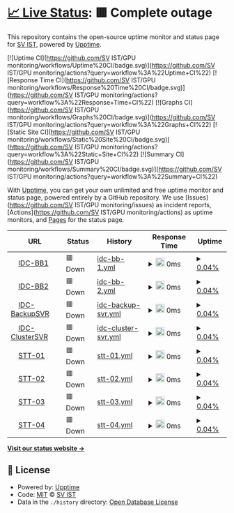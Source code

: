 # [📈 Live Status](https://demo.upptime.js.org): <!--live status--> **🟥 Complete outage**

This repository contains the open-source uptime monitor and status page for [SV IST](https://demo.upptime.js.org), powered by [Upptime](https://github.com/upptime/upptime).

[![Uptime CI](https://github.com/SV IST/GPU monitoring/workflows/Uptime%20CI/badge.svg)](https://github.com/SV IST/GPU monitoring/actions?query=workflow%3A%22Uptime+CI%22)
[![Response Time CI](https://github.com/SV IST/GPU monitoring/workflows/Response%20Time%20CI/badge.svg)](https://github.com/SV IST/GPU monitoring/actions?query=workflow%3A%22Response+Time+CI%22)
[![Graphs CI](https://github.com/SV IST/GPU monitoring/workflows/Graphs%20CI/badge.svg)](https://github.com/SV IST/GPU monitoring/actions?query=workflow%3A%22Graphs+CI%22)
[![Static Site CI](https://github.com/SV IST/GPU monitoring/workflows/Static%20Site%20CI/badge.svg)](https://github.com/SV IST/GPU monitoring/actions?query=workflow%3A%22Static+Site+CI%22)
[![Summary CI](https://github.com/SV IST/GPU monitoring/workflows/Summary%20CI/badge.svg)](https://github.com/SV IST/GPU monitoring/actions?query=workflow%3A%22Summary+CI%22)

With [Upptime](https://upptime.js.org), you can get your own unlimited and free uptime monitor and status page, powered entirely by a GitHub repository. We use [Issues](https://github.com/SV IST/GPU monitoring/issues) as incident reports, [Actions](https://github.com/SV IST/GPU monitoring/actions) as uptime monitors, and [Pages](https://demo.upptime.js.org) for the status page.

<!--start: status pages-->
<!-- This summary is generated by Upptime (https://github.com/upptime/upptime) -->
<!-- Do not edit this manually, your changes will be overwritten -->
<!-- prettier-ignore -->
| URL | Status | History | Response Time | Uptime |
| --- | ------ | ------- | ------------- | ------ |
| <img alt="" src="https://icons.duckduckgo.com/ip3/10.50.20.105.ico" height="13"> [IDC-BB1](https://10.50.20.105) | 🟥 Down | [idc-bb-1.yml](https://github.com/teamjun/GPUmonitoring/commits/HEAD/history/idc-bb-1.yml) | <details><summary><img alt="Response time graph" src="./graphs/idc-bb-1/response-time-week.png" height="20"> 0ms</summary><br><a href="https://SV IST.github.io/GPU monitoring/history/idc-bb-1"><img alt="Response time 0" src="https://img.shields.io/endpoint?url=https%3A%2F%2Fraw.githubusercontent.com%2Fteamjun%2FGPUmonitoring%2FHEAD%2Fapi%2Fidc-bb-1%2Fresponse-time.json"></a><br><a href="https://SV IST.github.io/GPU monitoring/history/idc-bb-1"><img alt="24-hour response time 0" src="https://img.shields.io/endpoint?url=https%3A%2F%2Fraw.githubusercontent.com%2Fteamjun%2FGPUmonitoring%2FHEAD%2Fapi%2Fidc-bb-1%2Fresponse-time-day.json"></a><br><a href="https://SV IST.github.io/GPU monitoring/history/idc-bb-1"><img alt="7-day response time 0" src="https://img.shields.io/endpoint?url=https%3A%2F%2Fraw.githubusercontent.com%2Fteamjun%2FGPUmonitoring%2FHEAD%2Fapi%2Fidc-bb-1%2Fresponse-time-week.json"></a><br><a href="https://SV IST.github.io/GPU monitoring/history/idc-bb-1"><img alt="30-day response time 0" src="https://img.shields.io/endpoint?url=https%3A%2F%2Fraw.githubusercontent.com%2Fteamjun%2FGPUmonitoring%2FHEAD%2Fapi%2Fidc-bb-1%2Fresponse-time-month.json"></a><br><a href="https://SV IST.github.io/GPU monitoring/history/idc-bb-1"><img alt="1-year response time 0" src="https://img.shields.io/endpoint?url=https%3A%2F%2Fraw.githubusercontent.com%2Fteamjun%2FGPUmonitoring%2FHEAD%2Fapi%2Fidc-bb-1%2Fresponse-time-year.json"></a></details> | <details><summary><a href="https://SV IST.github.io/GPU monitoring/history/idc-bb-1">0.04%</a></summary><a href="https://SV IST.github.io/GPU monitoring/history/idc-bb-1"><img alt="All-time uptime 0.04%" src="https://img.shields.io/endpoint?url=https%3A%2F%2Fraw.githubusercontent.com%2Fteamjun%2FGPUmonitoring%2FHEAD%2Fapi%2Fidc-bb-1%2Fuptime.json"></a><br><a href="https://SV IST.github.io/GPU monitoring/history/idc-bb-1"><img alt="24-hour uptime 0.04%" src="https://img.shields.io/endpoint?url=https%3A%2F%2Fraw.githubusercontent.com%2Fteamjun%2FGPUmonitoring%2FHEAD%2Fapi%2Fidc-bb-1%2Fuptime-day.json"></a><br><a href="https://SV IST.github.io/GPU monitoring/history/idc-bb-1"><img alt="7-day uptime 0.04%" src="https://img.shields.io/endpoint?url=https%3A%2F%2Fraw.githubusercontent.com%2Fteamjun%2FGPUmonitoring%2FHEAD%2Fapi%2Fidc-bb-1%2Fuptime-week.json"></a><br><a href="https://SV IST.github.io/GPU monitoring/history/idc-bb-1"><img alt="30-day uptime 0.04%" src="https://img.shields.io/endpoint?url=https%3A%2F%2Fraw.githubusercontent.com%2Fteamjun%2FGPUmonitoring%2FHEAD%2Fapi%2Fidc-bb-1%2Fuptime-month.json"></a><br><a href="https://SV IST.github.io/GPU monitoring/history/idc-bb-1"><img alt="1-year uptime 0.04%" src="https://img.shields.io/endpoint?url=https%3A%2F%2Fraw.githubusercontent.com%2Fteamjun%2FGPUmonitoring%2FHEAD%2Fapi%2Fidc-bb-1%2Fuptime-year.json"></a></details>
| <img alt="" src="https://icons.duckduckgo.com/ip3/10.50.20.106.ico" height="13"> [IDC-BB2](https://10.50.20.106) | 🟥 Down | [idc-bb-2.yml](https://github.com/teamjun/GPUmonitoring/commits/HEAD/history/idc-bb-2.yml) | <details><summary><img alt="Response time graph" src="./graphs/idc-bb-2/response-time-week.png" height="20"> 0ms</summary><br><a href="https://SV IST.github.io/GPU monitoring/history/idc-bb-2"><img alt="Response time 0" src="https://img.shields.io/endpoint?url=https%3A%2F%2Fraw.githubusercontent.com%2Fteamjun%2FGPUmonitoring%2FHEAD%2Fapi%2Fidc-bb-2%2Fresponse-time.json"></a><br><a href="https://SV IST.github.io/GPU monitoring/history/idc-bb-2"><img alt="24-hour response time 0" src="https://img.shields.io/endpoint?url=https%3A%2F%2Fraw.githubusercontent.com%2Fteamjun%2FGPUmonitoring%2FHEAD%2Fapi%2Fidc-bb-2%2Fresponse-time-day.json"></a><br><a href="https://SV IST.github.io/GPU monitoring/history/idc-bb-2"><img alt="7-day response time 0" src="https://img.shields.io/endpoint?url=https%3A%2F%2Fraw.githubusercontent.com%2Fteamjun%2FGPUmonitoring%2FHEAD%2Fapi%2Fidc-bb-2%2Fresponse-time-week.json"></a><br><a href="https://SV IST.github.io/GPU monitoring/history/idc-bb-2"><img alt="30-day response time 0" src="https://img.shields.io/endpoint?url=https%3A%2F%2Fraw.githubusercontent.com%2Fteamjun%2FGPUmonitoring%2FHEAD%2Fapi%2Fidc-bb-2%2Fresponse-time-month.json"></a><br><a href="https://SV IST.github.io/GPU monitoring/history/idc-bb-2"><img alt="1-year response time 0" src="https://img.shields.io/endpoint?url=https%3A%2F%2Fraw.githubusercontent.com%2Fteamjun%2FGPUmonitoring%2FHEAD%2Fapi%2Fidc-bb-2%2Fresponse-time-year.json"></a></details> | <details><summary><a href="https://SV IST.github.io/GPU monitoring/history/idc-bb-2">0.04%</a></summary><a href="https://SV IST.github.io/GPU monitoring/history/idc-bb-2"><img alt="All-time uptime 0.04%" src="https://img.shields.io/endpoint?url=https%3A%2F%2Fraw.githubusercontent.com%2Fteamjun%2FGPUmonitoring%2FHEAD%2Fapi%2Fidc-bb-2%2Fuptime.json"></a><br><a href="https://SV IST.github.io/GPU monitoring/history/idc-bb-2"><img alt="24-hour uptime 0.04%" src="https://img.shields.io/endpoint?url=https%3A%2F%2Fraw.githubusercontent.com%2Fteamjun%2FGPUmonitoring%2FHEAD%2Fapi%2Fidc-bb-2%2Fuptime-day.json"></a><br><a href="https://SV IST.github.io/GPU monitoring/history/idc-bb-2"><img alt="7-day uptime 0.04%" src="https://img.shields.io/endpoint?url=https%3A%2F%2Fraw.githubusercontent.com%2Fteamjun%2FGPUmonitoring%2FHEAD%2Fapi%2Fidc-bb-2%2Fuptime-week.json"></a><br><a href="https://SV IST.github.io/GPU monitoring/history/idc-bb-2"><img alt="30-day uptime 0.04%" src="https://img.shields.io/endpoint?url=https%3A%2F%2Fraw.githubusercontent.com%2Fteamjun%2FGPUmonitoring%2FHEAD%2Fapi%2Fidc-bb-2%2Fuptime-month.json"></a><br><a href="https://SV IST.github.io/GPU monitoring/history/idc-bb-2"><img alt="1-year uptime 0.04%" src="https://img.shields.io/endpoint?url=https%3A%2F%2Fraw.githubusercontent.com%2Fteamjun%2FGPUmonitoring%2FHEAD%2Fapi%2Fidc-bb-2%2Fuptime-year.json"></a></details>
| <img alt="" src="https://icons.duckduckgo.com/ip3/10.50.20.127.ico" height="13"> [IDC-BackupSVR](https://10.50.20.127) | 🟥 Down | [idc-backup-svr.yml](https://github.com/teamjun/GPUmonitoring/commits/HEAD/history/idc-backup-svr.yml) | <details><summary><img alt="Response time graph" src="./graphs/idc-backup-svr/response-time-week.png" height="20"> 0ms</summary><br><a href="https://SV IST.github.io/GPU monitoring/history/idc-backup-svr"><img alt="Response time 0" src="https://img.shields.io/endpoint?url=https%3A%2F%2Fraw.githubusercontent.com%2Fteamjun%2FGPUmonitoring%2FHEAD%2Fapi%2Fidc-backup-svr%2Fresponse-time.json"></a><br><a href="https://SV IST.github.io/GPU monitoring/history/idc-backup-svr"><img alt="24-hour response time 0" src="https://img.shields.io/endpoint?url=https%3A%2F%2Fraw.githubusercontent.com%2Fteamjun%2FGPUmonitoring%2FHEAD%2Fapi%2Fidc-backup-svr%2Fresponse-time-day.json"></a><br><a href="https://SV IST.github.io/GPU monitoring/history/idc-backup-svr"><img alt="7-day response time 0" src="https://img.shields.io/endpoint?url=https%3A%2F%2Fraw.githubusercontent.com%2Fteamjun%2FGPUmonitoring%2FHEAD%2Fapi%2Fidc-backup-svr%2Fresponse-time-week.json"></a><br><a href="https://SV IST.github.io/GPU monitoring/history/idc-backup-svr"><img alt="30-day response time 0" src="https://img.shields.io/endpoint?url=https%3A%2F%2Fraw.githubusercontent.com%2Fteamjun%2FGPUmonitoring%2FHEAD%2Fapi%2Fidc-backup-svr%2Fresponse-time-month.json"></a><br><a href="https://SV IST.github.io/GPU monitoring/history/idc-backup-svr"><img alt="1-year response time 0" src="https://img.shields.io/endpoint?url=https%3A%2F%2Fraw.githubusercontent.com%2Fteamjun%2FGPUmonitoring%2FHEAD%2Fapi%2Fidc-backup-svr%2Fresponse-time-year.json"></a></details> | <details><summary><a href="https://SV IST.github.io/GPU monitoring/history/idc-backup-svr">0.04%</a></summary><a href="https://SV IST.github.io/GPU monitoring/history/idc-backup-svr"><img alt="All-time uptime 0.04%" src="https://img.shields.io/endpoint?url=https%3A%2F%2Fraw.githubusercontent.com%2Fteamjun%2FGPUmonitoring%2FHEAD%2Fapi%2Fidc-backup-svr%2Fuptime.json"></a><br><a href="https://SV IST.github.io/GPU monitoring/history/idc-backup-svr"><img alt="24-hour uptime 0.04%" src="https://img.shields.io/endpoint?url=https%3A%2F%2Fraw.githubusercontent.com%2Fteamjun%2FGPUmonitoring%2FHEAD%2Fapi%2Fidc-backup-svr%2Fuptime-day.json"></a><br><a href="https://SV IST.github.io/GPU monitoring/history/idc-backup-svr"><img alt="7-day uptime 0.04%" src="https://img.shields.io/endpoint?url=https%3A%2F%2Fraw.githubusercontent.com%2Fteamjun%2FGPUmonitoring%2FHEAD%2Fapi%2Fidc-backup-svr%2Fuptime-week.json"></a><br><a href="https://SV IST.github.io/GPU monitoring/history/idc-backup-svr"><img alt="30-day uptime 0.04%" src="https://img.shields.io/endpoint?url=https%3A%2F%2Fraw.githubusercontent.com%2Fteamjun%2FGPUmonitoring%2FHEAD%2Fapi%2Fidc-backup-svr%2Fuptime-month.json"></a><br><a href="https://SV IST.github.io/GPU monitoring/history/idc-backup-svr"><img alt="1-year uptime 0.04%" src="https://img.shields.io/endpoint?url=https%3A%2F%2Fraw.githubusercontent.com%2Fteamjun%2FGPUmonitoring%2FHEAD%2Fapi%2Fidc-backup-svr%2Fuptime-year.json"></a></details>
| <img alt="" src="https://icons.duckduckgo.com/ip3/10.50.20.129.ico" height="13"> [IDC-ClusterSVR](https://10.50.20.129) | 🟥 Down | [idc-cluster-svr.yml](https://github.com/teamjun/GPUmonitoring/commits/HEAD/history/idc-cluster-svr.yml) | <details><summary><img alt="Response time graph" src="./graphs/idc-cluster-svr/response-time-week.png" height="20"> 0ms</summary><br><a href="https://SV IST.github.io/GPU monitoring/history/idc-cluster-svr"><img alt="Response time 0" src="https://img.shields.io/endpoint?url=https%3A%2F%2Fraw.githubusercontent.com%2Fteamjun%2FGPUmonitoring%2FHEAD%2Fapi%2Fidc-cluster-svr%2Fresponse-time.json"></a><br><a href="https://SV IST.github.io/GPU monitoring/history/idc-cluster-svr"><img alt="24-hour response time 0" src="https://img.shields.io/endpoint?url=https%3A%2F%2Fraw.githubusercontent.com%2Fteamjun%2FGPUmonitoring%2FHEAD%2Fapi%2Fidc-cluster-svr%2Fresponse-time-day.json"></a><br><a href="https://SV IST.github.io/GPU monitoring/history/idc-cluster-svr"><img alt="7-day response time 0" src="https://img.shields.io/endpoint?url=https%3A%2F%2Fraw.githubusercontent.com%2Fteamjun%2FGPUmonitoring%2FHEAD%2Fapi%2Fidc-cluster-svr%2Fresponse-time-week.json"></a><br><a href="https://SV IST.github.io/GPU monitoring/history/idc-cluster-svr"><img alt="30-day response time 0" src="https://img.shields.io/endpoint?url=https%3A%2F%2Fraw.githubusercontent.com%2Fteamjun%2FGPUmonitoring%2FHEAD%2Fapi%2Fidc-cluster-svr%2Fresponse-time-month.json"></a><br><a href="https://SV IST.github.io/GPU monitoring/history/idc-cluster-svr"><img alt="1-year response time 0" src="https://img.shields.io/endpoint?url=https%3A%2F%2Fraw.githubusercontent.com%2Fteamjun%2FGPUmonitoring%2FHEAD%2Fapi%2Fidc-cluster-svr%2Fresponse-time-year.json"></a></details> | <details><summary><a href="https://SV IST.github.io/GPU monitoring/history/idc-cluster-svr">0.04%</a></summary><a href="https://SV IST.github.io/GPU monitoring/history/idc-cluster-svr"><img alt="All-time uptime 0.04%" src="https://img.shields.io/endpoint?url=https%3A%2F%2Fraw.githubusercontent.com%2Fteamjun%2FGPUmonitoring%2FHEAD%2Fapi%2Fidc-cluster-svr%2Fuptime.json"></a><br><a href="https://SV IST.github.io/GPU monitoring/history/idc-cluster-svr"><img alt="24-hour uptime 0.04%" src="https://img.shields.io/endpoint?url=https%3A%2F%2Fraw.githubusercontent.com%2Fteamjun%2FGPUmonitoring%2FHEAD%2Fapi%2Fidc-cluster-svr%2Fuptime-day.json"></a><br><a href="https://SV IST.github.io/GPU monitoring/history/idc-cluster-svr"><img alt="7-day uptime 0.04%" src="https://img.shields.io/endpoint?url=https%3A%2F%2Fraw.githubusercontent.com%2Fteamjun%2FGPUmonitoring%2FHEAD%2Fapi%2Fidc-cluster-svr%2Fuptime-week.json"></a><br><a href="https://SV IST.github.io/GPU monitoring/history/idc-cluster-svr"><img alt="30-day uptime 0.04%" src="https://img.shields.io/endpoint?url=https%3A%2F%2Fraw.githubusercontent.com%2Fteamjun%2FGPUmonitoring%2FHEAD%2Fapi%2Fidc-cluster-svr%2Fuptime-month.json"></a><br><a href="https://SV IST.github.io/GPU monitoring/history/idc-cluster-svr"><img alt="1-year uptime 0.04%" src="https://img.shields.io/endpoint?url=https%3A%2F%2Fraw.githubusercontent.com%2Fteamjun%2FGPUmonitoring%2FHEAD%2Fapi%2Fidc-cluster-svr%2Fuptime-year.json"></a></details>
| <img alt="" src="https://icons.duckduckgo.com/ip3/10.50.20.70.ico" height="13"> [STT-01](https://10.50.20.70) | 🟥 Down | [stt-01.yml](https://github.com/teamjun/GPUmonitoring/commits/HEAD/history/stt-01.yml) | <details><summary><img alt="Response time graph" src="./graphs/stt-01/response-time-week.png" height="20"> 0ms</summary><br><a href="https://SV IST.github.io/GPU monitoring/history/stt-01"><img alt="Response time 0" src="https://img.shields.io/endpoint?url=https%3A%2F%2Fraw.githubusercontent.com%2Fteamjun%2FGPUmonitoring%2FHEAD%2Fapi%2Fstt-01%2Fresponse-time.json"></a><br><a href="https://SV IST.github.io/GPU monitoring/history/stt-01"><img alt="24-hour response time 0" src="https://img.shields.io/endpoint?url=https%3A%2F%2Fraw.githubusercontent.com%2Fteamjun%2FGPUmonitoring%2FHEAD%2Fapi%2Fstt-01%2Fresponse-time-day.json"></a><br><a href="https://SV IST.github.io/GPU monitoring/history/stt-01"><img alt="7-day response time 0" src="https://img.shields.io/endpoint?url=https%3A%2F%2Fraw.githubusercontent.com%2Fteamjun%2FGPUmonitoring%2FHEAD%2Fapi%2Fstt-01%2Fresponse-time-week.json"></a><br><a href="https://SV IST.github.io/GPU monitoring/history/stt-01"><img alt="30-day response time 0" src="https://img.shields.io/endpoint?url=https%3A%2F%2Fraw.githubusercontent.com%2Fteamjun%2FGPUmonitoring%2FHEAD%2Fapi%2Fstt-01%2Fresponse-time-month.json"></a><br><a href="https://SV IST.github.io/GPU monitoring/history/stt-01"><img alt="1-year response time 0" src="https://img.shields.io/endpoint?url=https%3A%2F%2Fraw.githubusercontent.com%2Fteamjun%2FGPUmonitoring%2FHEAD%2Fapi%2Fstt-01%2Fresponse-time-year.json"></a></details> | <details><summary><a href="https://SV IST.github.io/GPU monitoring/history/stt-01">0.04%</a></summary><a href="https://SV IST.github.io/GPU monitoring/history/stt-01"><img alt="All-time uptime 0.04%" src="https://img.shields.io/endpoint?url=https%3A%2F%2Fraw.githubusercontent.com%2Fteamjun%2FGPUmonitoring%2FHEAD%2Fapi%2Fstt-01%2Fuptime.json"></a><br><a href="https://SV IST.github.io/GPU monitoring/history/stt-01"><img alt="24-hour uptime 0.04%" src="https://img.shields.io/endpoint?url=https%3A%2F%2Fraw.githubusercontent.com%2Fteamjun%2FGPUmonitoring%2FHEAD%2Fapi%2Fstt-01%2Fuptime-day.json"></a><br><a href="https://SV IST.github.io/GPU monitoring/history/stt-01"><img alt="7-day uptime 0.04%" src="https://img.shields.io/endpoint?url=https%3A%2F%2Fraw.githubusercontent.com%2Fteamjun%2FGPUmonitoring%2FHEAD%2Fapi%2Fstt-01%2Fuptime-week.json"></a><br><a href="https://SV IST.github.io/GPU monitoring/history/stt-01"><img alt="30-day uptime 0.04%" src="https://img.shields.io/endpoint?url=https%3A%2F%2Fraw.githubusercontent.com%2Fteamjun%2FGPUmonitoring%2FHEAD%2Fapi%2Fstt-01%2Fuptime-month.json"></a><br><a href="https://SV IST.github.io/GPU monitoring/history/stt-01"><img alt="1-year uptime 0.04%" src="https://img.shields.io/endpoint?url=https%3A%2F%2Fraw.githubusercontent.com%2Fteamjun%2FGPUmonitoring%2FHEAD%2Fapi%2Fstt-01%2Fuptime-year.json"></a></details>
| <img alt="" src="https://icons.duckduckgo.com/ip3/10.50.20.71.ico" height="13"> [STT-02](https://10.50.20.71) | 🟥 Down | [stt-02.yml](https://github.com/teamjun/GPUmonitoring/commits/HEAD/history/stt-02.yml) | <details><summary><img alt="Response time graph" src="./graphs/stt-02/response-time-week.png" height="20"> 0ms</summary><br><a href="https://SV IST.github.io/GPU monitoring/history/stt-02"><img alt="Response time 0" src="https://img.shields.io/endpoint?url=https%3A%2F%2Fraw.githubusercontent.com%2Fteamjun%2FGPUmonitoring%2FHEAD%2Fapi%2Fstt-02%2Fresponse-time.json"></a><br><a href="https://SV IST.github.io/GPU monitoring/history/stt-02"><img alt="24-hour response time 0" src="https://img.shields.io/endpoint?url=https%3A%2F%2Fraw.githubusercontent.com%2Fteamjun%2FGPUmonitoring%2FHEAD%2Fapi%2Fstt-02%2Fresponse-time-day.json"></a><br><a href="https://SV IST.github.io/GPU monitoring/history/stt-02"><img alt="7-day response time 0" src="https://img.shields.io/endpoint?url=https%3A%2F%2Fraw.githubusercontent.com%2Fteamjun%2FGPUmonitoring%2FHEAD%2Fapi%2Fstt-02%2Fresponse-time-week.json"></a><br><a href="https://SV IST.github.io/GPU monitoring/history/stt-02"><img alt="30-day response time 0" src="https://img.shields.io/endpoint?url=https%3A%2F%2Fraw.githubusercontent.com%2Fteamjun%2FGPUmonitoring%2FHEAD%2Fapi%2Fstt-02%2Fresponse-time-month.json"></a><br><a href="https://SV IST.github.io/GPU monitoring/history/stt-02"><img alt="1-year response time 0" src="https://img.shields.io/endpoint?url=https%3A%2F%2Fraw.githubusercontent.com%2Fteamjun%2FGPUmonitoring%2FHEAD%2Fapi%2Fstt-02%2Fresponse-time-year.json"></a></details> | <details><summary><a href="https://SV IST.github.io/GPU monitoring/history/stt-02">0.04%</a></summary><a href="https://SV IST.github.io/GPU monitoring/history/stt-02"><img alt="All-time uptime 0.04%" src="https://img.shields.io/endpoint?url=https%3A%2F%2Fraw.githubusercontent.com%2Fteamjun%2FGPUmonitoring%2FHEAD%2Fapi%2Fstt-02%2Fuptime.json"></a><br><a href="https://SV IST.github.io/GPU monitoring/history/stt-02"><img alt="24-hour uptime 0.04%" src="https://img.shields.io/endpoint?url=https%3A%2F%2Fraw.githubusercontent.com%2Fteamjun%2FGPUmonitoring%2FHEAD%2Fapi%2Fstt-02%2Fuptime-day.json"></a><br><a href="https://SV IST.github.io/GPU monitoring/history/stt-02"><img alt="7-day uptime 0.04%" src="https://img.shields.io/endpoint?url=https%3A%2F%2Fraw.githubusercontent.com%2Fteamjun%2FGPUmonitoring%2FHEAD%2Fapi%2Fstt-02%2Fuptime-week.json"></a><br><a href="https://SV IST.github.io/GPU monitoring/history/stt-02"><img alt="30-day uptime 0.04%" src="https://img.shields.io/endpoint?url=https%3A%2F%2Fraw.githubusercontent.com%2Fteamjun%2FGPUmonitoring%2FHEAD%2Fapi%2Fstt-02%2Fuptime-month.json"></a><br><a href="https://SV IST.github.io/GPU monitoring/history/stt-02"><img alt="1-year uptime 0.04%" src="https://img.shields.io/endpoint?url=https%3A%2F%2Fraw.githubusercontent.com%2Fteamjun%2FGPUmonitoring%2FHEAD%2Fapi%2Fstt-02%2Fuptime-year.json"></a></details>
| <img alt="" src="https://icons.duckduckgo.com/ip3/10.50.20.72.ico" height="13"> [STT-03](https://10.50.20.72) | 🟥 Down | [stt-03.yml](https://github.com/teamjun/GPUmonitoring/commits/HEAD/history/stt-03.yml) | <details><summary><img alt="Response time graph" src="./graphs/stt-03/response-time-week.png" height="20"> 0ms</summary><br><a href="https://SV IST.github.io/GPU monitoring/history/stt-03"><img alt="Response time 0" src="https://img.shields.io/endpoint?url=https%3A%2F%2Fraw.githubusercontent.com%2Fteamjun%2FGPUmonitoring%2FHEAD%2Fapi%2Fstt-03%2Fresponse-time.json"></a><br><a href="https://SV IST.github.io/GPU monitoring/history/stt-03"><img alt="24-hour response time 0" src="https://img.shields.io/endpoint?url=https%3A%2F%2Fraw.githubusercontent.com%2Fteamjun%2FGPUmonitoring%2FHEAD%2Fapi%2Fstt-03%2Fresponse-time-day.json"></a><br><a href="https://SV IST.github.io/GPU monitoring/history/stt-03"><img alt="7-day response time 0" src="https://img.shields.io/endpoint?url=https%3A%2F%2Fraw.githubusercontent.com%2Fteamjun%2FGPUmonitoring%2FHEAD%2Fapi%2Fstt-03%2Fresponse-time-week.json"></a><br><a href="https://SV IST.github.io/GPU monitoring/history/stt-03"><img alt="30-day response time 0" src="https://img.shields.io/endpoint?url=https%3A%2F%2Fraw.githubusercontent.com%2Fteamjun%2FGPUmonitoring%2FHEAD%2Fapi%2Fstt-03%2Fresponse-time-month.json"></a><br><a href="https://SV IST.github.io/GPU monitoring/history/stt-03"><img alt="1-year response time 0" src="https://img.shields.io/endpoint?url=https%3A%2F%2Fraw.githubusercontent.com%2Fteamjun%2FGPUmonitoring%2FHEAD%2Fapi%2Fstt-03%2Fresponse-time-year.json"></a></details> | <details><summary><a href="https://SV IST.github.io/GPU monitoring/history/stt-03">0.04%</a></summary><a href="https://SV IST.github.io/GPU monitoring/history/stt-03"><img alt="All-time uptime 0.04%" src="https://img.shields.io/endpoint?url=https%3A%2F%2Fraw.githubusercontent.com%2Fteamjun%2FGPUmonitoring%2FHEAD%2Fapi%2Fstt-03%2Fuptime.json"></a><br><a href="https://SV IST.github.io/GPU monitoring/history/stt-03"><img alt="24-hour uptime 0.04%" src="https://img.shields.io/endpoint?url=https%3A%2F%2Fraw.githubusercontent.com%2Fteamjun%2FGPUmonitoring%2FHEAD%2Fapi%2Fstt-03%2Fuptime-day.json"></a><br><a href="https://SV IST.github.io/GPU monitoring/history/stt-03"><img alt="7-day uptime 0.04%" src="https://img.shields.io/endpoint?url=https%3A%2F%2Fraw.githubusercontent.com%2Fteamjun%2FGPUmonitoring%2FHEAD%2Fapi%2Fstt-03%2Fuptime-week.json"></a><br><a href="https://SV IST.github.io/GPU monitoring/history/stt-03"><img alt="30-day uptime 0.04%" src="https://img.shields.io/endpoint?url=https%3A%2F%2Fraw.githubusercontent.com%2Fteamjun%2FGPUmonitoring%2FHEAD%2Fapi%2Fstt-03%2Fuptime-month.json"></a><br><a href="https://SV IST.github.io/GPU monitoring/history/stt-03"><img alt="1-year uptime 0.04%" src="https://img.shields.io/endpoint?url=https%3A%2F%2Fraw.githubusercontent.com%2Fteamjun%2FGPUmonitoring%2FHEAD%2Fapi%2Fstt-03%2Fuptime-year.json"></a></details>
| <img alt="" src="https://icons.duckduckgo.com/ip3/10.50.20.73.ico" height="13"> [STT-04](https://10.50.20.73) | 🟥 Down | [stt-04.yml](https://github.com/teamjun/GPUmonitoring/commits/HEAD/history/stt-04.yml) | <details><summary><img alt="Response time graph" src="./graphs/stt-04/response-time-week.png" height="20"> 0ms</summary><br><a href="https://SV IST.github.io/GPU monitoring/history/stt-04"><img alt="Response time 0" src="https://img.shields.io/endpoint?url=https%3A%2F%2Fraw.githubusercontent.com%2Fteamjun%2FGPUmonitoring%2FHEAD%2Fapi%2Fstt-04%2Fresponse-time.json"></a><br><a href="https://SV IST.github.io/GPU monitoring/history/stt-04"><img alt="24-hour response time 0" src="https://img.shields.io/endpoint?url=https%3A%2F%2Fraw.githubusercontent.com%2Fteamjun%2FGPUmonitoring%2FHEAD%2Fapi%2Fstt-04%2Fresponse-time-day.json"></a><br><a href="https://SV IST.github.io/GPU monitoring/history/stt-04"><img alt="7-day response time 0" src="https://img.shields.io/endpoint?url=https%3A%2F%2Fraw.githubusercontent.com%2Fteamjun%2FGPUmonitoring%2FHEAD%2Fapi%2Fstt-04%2Fresponse-time-week.json"></a><br><a href="https://SV IST.github.io/GPU monitoring/history/stt-04"><img alt="30-day response time 0" src="https://img.shields.io/endpoint?url=https%3A%2F%2Fraw.githubusercontent.com%2Fteamjun%2FGPUmonitoring%2FHEAD%2Fapi%2Fstt-04%2Fresponse-time-month.json"></a><br><a href="https://SV IST.github.io/GPU monitoring/history/stt-04"><img alt="1-year response time 0" src="https://img.shields.io/endpoint?url=https%3A%2F%2Fraw.githubusercontent.com%2Fteamjun%2FGPUmonitoring%2FHEAD%2Fapi%2Fstt-04%2Fresponse-time-year.json"></a></details> | <details><summary><a href="https://SV IST.github.io/GPU monitoring/history/stt-04">0.04%</a></summary><a href="https://SV IST.github.io/GPU monitoring/history/stt-04"><img alt="All-time uptime 0.04%" src="https://img.shields.io/endpoint?url=https%3A%2F%2Fraw.githubusercontent.com%2Fteamjun%2FGPUmonitoring%2FHEAD%2Fapi%2Fstt-04%2Fuptime.json"></a><br><a href="https://SV IST.github.io/GPU monitoring/history/stt-04"><img alt="24-hour uptime 0.04%" src="https://img.shields.io/endpoint?url=https%3A%2F%2Fraw.githubusercontent.com%2Fteamjun%2FGPUmonitoring%2FHEAD%2Fapi%2Fstt-04%2Fuptime-day.json"></a><br><a href="https://SV IST.github.io/GPU monitoring/history/stt-04"><img alt="7-day uptime 0.04%" src="https://img.shields.io/endpoint?url=https%3A%2F%2Fraw.githubusercontent.com%2Fteamjun%2FGPUmonitoring%2FHEAD%2Fapi%2Fstt-04%2Fuptime-week.json"></a><br><a href="https://SV IST.github.io/GPU monitoring/history/stt-04"><img alt="30-day uptime 0.04%" src="https://img.shields.io/endpoint?url=https%3A%2F%2Fraw.githubusercontent.com%2Fteamjun%2FGPUmonitoring%2FHEAD%2Fapi%2Fstt-04%2Fuptime-month.json"></a><br><a href="https://SV IST.github.io/GPU monitoring/history/stt-04"><img alt="1-year uptime 0.04%" src="https://img.shields.io/endpoint?url=https%3A%2F%2Fraw.githubusercontent.com%2Fteamjun%2FGPUmonitoring%2FHEAD%2Fapi%2Fstt-04%2Fuptime-year.json"></a></details>

<!--end: status pages-->

[**Visit our status website →**](https://demo.upptime.js.org)

## 📄 License

- Powered by: [Upptime](https://github.com/upptime/upptime)
- Code: [MIT](./LICENSE) © [SV IST](https://demo.upptime.js.org)
- Data in the `./history` directory: [Open Database License](https://opendatacommons.org/licenses/odbl/1-0/)

